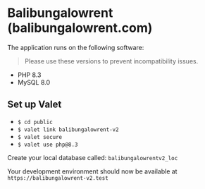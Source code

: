 # Balibungalowrent (balibungalowrent.com)

The application runs on the following software:

> Please use these versions to prevent incompatibility issues.

- PHP 8.3
- MySQL 8.0

## Set up Valet

- ```$ cd public```
- ```$ valet link balibungalowrent-v2```
- ```$ valet secure```
- ```$ valet use php@8.3```

Create your local database called: ```balibungalowrentv2_loc```

Your development environment should now be available at ```https://balibungalowrent-v2.test```